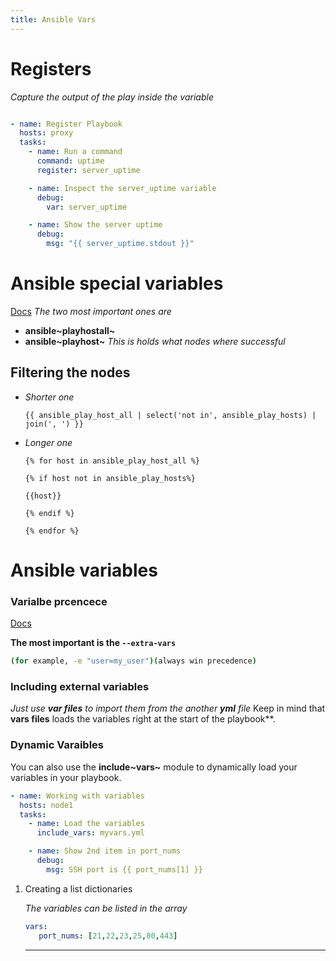 ```yaml
---
title: Ansible Vars
---
```



# Registers


*Capture the output of the play inside the variable*

``` yaml

- name: Register Playbook
  hosts: proxy
  tasks:
    - name: Run a command
      command: uptime
      register: server_uptime

    - name: Inspect the server_uptime variable
      debug:
        var: server_uptime

    - name: Show the server uptime
      debug:
        msg: "{{ server_uptime.stdout }}"

```

# Ansible special variables

[Docs](https://docs.ansible.com/ansible/latest/reference_appendices/special_variables.html)
*The two most important ones are*

-   **ansible~playhostall~**
-   **ansible~playhost~** *This is holds what nodes where successful*

## Filtering the nodes

-   *Shorter one*

    ``` templ
    {{ ansible_play_host_all | select('not in', ansible_play_hosts) | join(', ') }}
    ```

-   *Longer one*

    ``` templ
    {% for host in ansible_play_host_all %}

    {% if host not in ansible_play_hosts%}

    {{host}}

    {% endif %}

    {% endfor %}

    ```
# Ansible variables
### Varialbe prcencece
[Docs](https://docs.ansible.com/ansible/latest/playbook_guide/playbooks_variables.html#variable-precedence-where-should-i-put-a-variable)

**The most important  is the `--extra-vars`**
```bash
(for example, -e "user=my_user")(always win precedence)

```
### Including external variables

*Just use **var files** to import them from the another **yml** file*
Keep in mind that **vars files** loads the variables right at the start
of the playbook\*\*.

### Dynamic Varaibles

You can also use the **include~vars~** module to dynamically load your
variables in your playbook.

``` yaml
- name: Working with variables
  hosts: node1
  tasks:
    - name: Load the variables
      include_vars: myvars.yml

    - name: Show 2nd item in port_nums
      debug:
        msg: SSH port is {{ port_nums[1] }}
```

1.  Creating a list dictionaries

    *The variables can be listed in the array*

    ``` yaml
    vars:
       port_nums: [21,22,23,25,80,443]

    ```

    ---
